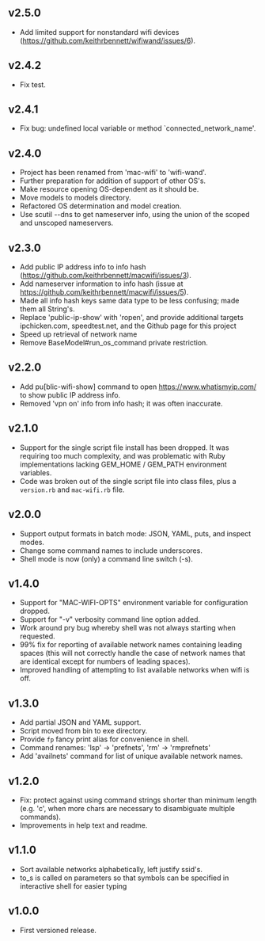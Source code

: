 ## v2.5.0

* Add limited support for nonstandard wifi devices (https://github.com/keithrbennett/wifiwand/issues/6).


## v2.4.2

* Fix test.


## v2.4.1

* Fix bug: undefined local variable or method `connected_network_name'.


## v2.4.0

* Project has been renamed from 'mac-wifi' to 'wifi-wand'.
* Further preparation for addition of support of other OS's.
* Make resource opening OS-dependent as it should be.
* Move models to models directory.
* Refactored OS determination and model creation.
* Use scutil --dns to get nameserver info, using the union of the scoped and unscoped nameservers.


## v2.3.0

* Add public IP address info to info hash (https://github.com/keithrbennett/macwifi/issues/3).
* Add nameserver information to info hash (issue at https://github.com/keithrbennett/macwifi/issues/5).
* Made all info hash keys same data type to be less confusing; made them all String's.
* Replace 'public-ip-show' with 'ropen', and provide additional targets ipchicken.com,
 speedtest.net, and the Github page for this project
* Speed up retrieval of network name
* Remove BaseModel#run_os_command private restriction.


## v2.2.0

* Add pu[blic-wifi-show] command to open https://www.whatismyip.com/ to show public IP address info.
* Removed 'vpn on' info from info hash; it was often inaccurate.


## v2.1.0

* Support for the single script file install has been dropped. It was requiring too much complexity,
and was problematic with Ruby implementations lacking GEM_HOME / GEM_PATH environment variables.
* Code was broken out of the single script file into class files, plus a `version.rb`
and `mac-wifi.rb` file.


## v2.0.0

* Support output formats in batch mode: JSON, YAML, puts, and inspect modes.
* Change some command names to include underscores.
* Shell mode is now (only) a command line switch (-s).


## v1.4.0

* Support for "MAC-WIFI-OPTS" environment variable for configuration dropped.
* Support for "-v" verbosity command line option added.
* Work around pry bug whereby shell was not always starting when requested.
* 99% fix for reporting of available network names containing leading spaces
  (this will not correctly handle the case of network names that are identical
  except for numbers of leading spaces).
* Improved handling of attempting to list available networks when wifi is off.


## v1.3.0

* Add partial JSON and YAML support.
* Script moved from bin to exe directory.
* Provide `fp` fancy print alias for convenience in shell.
* Command renames: 'lsp' -> 'prefnets', 'rm' -> 'rmprefnets'
* Add 'availnets' command for list of unique available network names.


## v1.2.0

* Fix: protect against using command strings shorter than minimum length
      (e.g. 'c', when more chars are necessary to disambiguate multiple commands).
* Improvements in help text and readme.


## v1.1.0

* Sort available networks alphabetically, left justify ssid's.
* to_s is called on parameters so that symbols can be specified in interactive shell for easier typing


## v1.0.0

* First versioned release.



